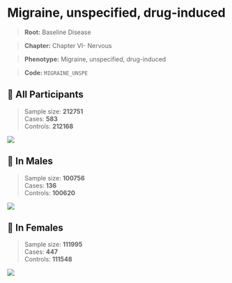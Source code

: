 # Migraine, unspecified, drug-induced

> **Root:** Baseline Disease  

> **Chapter:** Chapter VI- Nervous  

> **Phenotype:** Migraine, unspecified, drug-induced  

> **Code:** `MIGRAINE_UNSPE`

## 🧪 All Participants  
> Sample size: **212751**  
> Cases: **583**  
> Controls: **212168**
<img src="/Disease/Figures/ALL/Baseline/MIGRAINE_UNSPE.png"/>
<CsvTable src="/Disease/Data/ALL/Baseline/LG_MIGRAINE_UNSPE.csv" label="🔍 View full results" />

## 👨 In Males  
> Sample size: **100756**  
> Cases: **136**  
> Controls: **100620**
<img src="/Disease/Figures/Male/Baseline/MIGRAINE_UNSPE.png"/>
<CsvTable src="/Disease/Data/Male/Baseline/LG_MIGRAINE_UNSPE.csv" label="🔍 View full results" />

## 👩 In Females  
> Sample size: **111995**  
> Cases: **447**  
> Controls: **111548**
<img src="/Disease/Figures/Female/Baseline/MIGRAINE_UNSPE.png"/>
<CsvTable src="/Disease/Data/Female/Baseline/LG_MIGRAINE_UNSPE.csv" label="🔍 View full results" />
